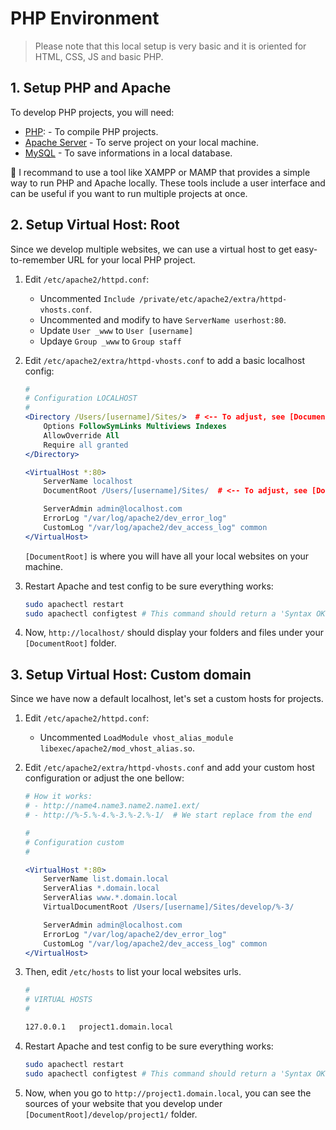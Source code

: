 # PHP Environment

> Please note that this local setup is very basic and it is oriented for HTML, CSS, JS and basic PHP.

## 1. Setup PHP and Apache

To develop PHP projects, you will need:

-   [PHP](http://php.net/): - To compile PHP projects.
-   [Apache Server](https://httpd.apache.org/) - To serve project on your local machine.
-   [MySQL](https://www.mysql.com/) - To save informations in a local database.

:memo: I recommand to use a tool like XAMPP or MAMP that provides a simple way to run PHP and Apache locally. These tools include a user interface and can be useful if you want to run multiple projects at once.

## 2. Setup Virtual Host: Root

Since we develop multiple websites, we can use a virtual host to get easy-to-remember URL for your local PHP project.

1. Edit `/etc/apache2/httpd.conf`:

    - Uncommented `Include /private/etc/apache2/extra/httpd-vhosts.conf`.
    - Uncommented and modify to have `ServerName userhost:80`.
    - Update `User _www` to `User [username]`
    - Updaye `Group _www` to `Group staff`

1. Edit `/etc/apache2/extra/httpd-vhosts.conf` to add a basic localhost config:

    ```apache
    #
    # Configuration LOCALHOST
    #
    <Directory /Users/[username]/Sites/>  # <-- To adjust, see [DocumentRoot]
        Options FollowSymLinks Multiviews Indexes
        AllowOverride All
        Require all granted
    </Directory>

    <VirtualHost *:80>
        ServerName localhost
        DocumentRoot /Users/[username]/Sites/  # <-- To adjust, see [DocumentRoot]

        ServerAdmin admin@localhost.com
        ErrorLog "/var/log/apache2/dev_error_log"
        CustomLog "/var/log/apache2/dev_access_log" common
    </VirtualHost>
    ```

    `[DocumentRoot]` is where you will have all your local websites on your machine.

1. Restart Apache and test config to be sure everything works:

    ```bash
    sudo apachectl restart
    sudo apachectl configtest # This command should return a 'Syntax OK'
    ```

1. Now, `http://localhost/` should display your folders and files under your `[DocumentRoot]` folder.

## 3. Setup Virtual Host: Custom domain

Since we have now a default localhost, let's set a custom hosts for projects.

1. Edit `/etc/apache2/httpd.conf`:

    - Uncommented `LoadModule vhost_alias_module libexec/apache2/mod_vhost_alias.so`.

1. Edit `/etc/apache2/extra/httpd-vhosts.conf` and add your custom host configuration or adjust the one bellow:

    ```apache
    # How it works:
    # - http://name4.name3.name2.name1.ext/
    # - http://%-5.%-4.%-3.%-2.%-1/  # We start replace from the end

    #
    # Configuration custom
    #

    <VirtualHost *:80>
        ServerName list.domain.local
        ServerAlias *.domain.local
        ServerAlias www.*.domain.local
        VirtualDocumentRoot /Users/[username]/Sites/develop/%-3/

        ServerAdmin admin@localhost.com
        ErrorLog "/var/log/apache2/dev_error_log"
        CustomLog "/var/log/apache2/dev_access_log" common
    </VirtualHost>
    ```

1. Then, edit `/etc/hosts` to list your local websites urls.

    ```apache
    #
    # VIRTUAL HOSTS
    #

    127.0.0.1   project1.domain.local
    ```

1. Restart Apache and test config to be sure everything works:

    ```bash
    sudo apachectl restart
    sudo apachectl configtest # This command should return a 'Syntax OK'
    ```

1. Now, when you go to `http://project1.domain.local`, you can see the sources of your website that you develop under `[DocumentRoot]/develop/project1/` folder.
